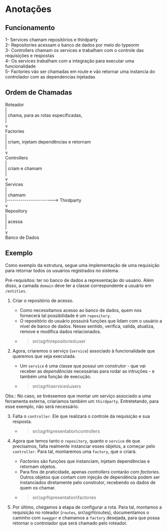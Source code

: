 # Anotações

## Funcionamento

1- Services chamam repositórios e thirdparty  
2- Repositories acessam o banco de dados por meio do typeorm  
3- Controllers chamam os services e trabalham com o controle das requisições e respostas  
4- Os services trabalham com a integração para executar uma funcionalidade  
5- Factories vão ser chamadas em route e vão retornar uma instancia do controlador com as dependencias injetadas  

## Ordem de Chamadas

Roteador  
|  
| chama, para as rotas especificadas,  
|  
v  
Factories  
|  
| criam, injetam dependências e retornam  
|  
v  
Controllers  
|  
| criam e chamam  
|  
v  
Services  
|  
| chamam   
|-----------------------> Thirdparty  
v  
Repository  
|  
| acessa  
|  
v  
Banco de Dados

## Exemplo

Como exemplo da estrutura, segue uma implementação de uma requisição para retornar todos os usuários registrados no sistema.

Pré-requisitos: ter no banco de dados a representação do usuário. Além disso, a camada `domain` deve ter a classe correspondente a usuário em `/entities`.

1. Criar o repositório de acesso.
    - Como necessitamos acesso ao banco de dados, quem nos fornecerá tal possibilidade é um `repository`.
    - O repositório do usuário possuirá funções que lidam com o usuário a nível de banco de dados. Nesse sentido, verifica, valida, atualiza, remove e modifica dados relacionados.
    - > src\sgrh\repositories\user

2. Agora, criaremos o serviço (`service`) associado à funcionalidade que queremos que seja executada.
    - Um `service` é uma classe que possui um construtor - que vai receber as *dependências* necessárias para rodar as intruções - e também uma função de execução.
    - > src\sgrh\services\users

Obs.: No caso, se tivéssemos que montar um serviço associado a uma ferramenta externa, criaríamos também um `thirdparty`. Entretetando, para esse exemplo, não será necessário.

3. Falta o `controller`. Ele que realizará o controle da requisição e sua resposta.
    - > src\sgrh\presentation\controllers

4. Agora que temos tanto o `repository`, quanto o `service` de que precisamos, falta realmente instanciar esses objetos, a começar pelo `controller`. Para tal, montaremos uma `factory`, que o criará.
    - *Factories* são funções que instanciam, injetam dependências e retornam objetos.
    - Para fins de praticidade, apenas *controllers* contarão com *factories*. Outros objetos que contam com injeção de dependência podem ser instanciados diretamente pelo construtor, recebendo os dados de quem os chamar.
    - > src\sgrh\presentation\factories

5. Por último, chegamos à etapa de configurar a rota. Para tal, montamos a requisição no roteador (`routes`, src\sgrh\routes), documentamos o caminho com `swagger` e chamamos a `factory` desejada, para que possa retornar o controlador que será chamado pelo roteador.